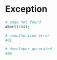 # Exception
```php
# page not found
abort(404);

# unauthorized error
401

# developer generated
500
```
